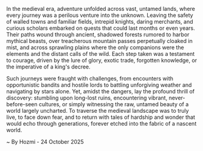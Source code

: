 
In the medieval era, adventure unfolded across vast, untamed lands, where every journey was a perilous venture into the unknown. Leaving the safety of walled towns and familiar fields, intrepid knights, daring merchants, and curious scholars embarked on quests that could last months or even years. Their paths wound through ancient, shadowed forests rumored to harbor mythical beasts, over treacherous mountain passes perpetually cloaked in mist, and across sprawling plains where the only companions were the elements and the distant calls of the wild. Each step taken was a testament to courage, driven by the lure of glory, exotic trade, forgotten knowledge, or the imperative of a king's decree.

Such journeys were fraught with challenges, from encounters with opportunistic bandits and hostile lords to battling unforgiving weather and navigating by stars alone. Yet, amidst the dangers, lay the profound thrill of discovery: stumbling upon long-lost ruins, encountering vibrant, never-before-seen cultures, or simply witnessing the raw, untamed beauty of a world largely uncharted. To traverse the medieval landscape was to truly live, to face down fear, and to return with tales of hardship and wonder that would echo through generations, forever etched into the fabric of a nascent world.

~ By Hozmi - 24 October 2025
